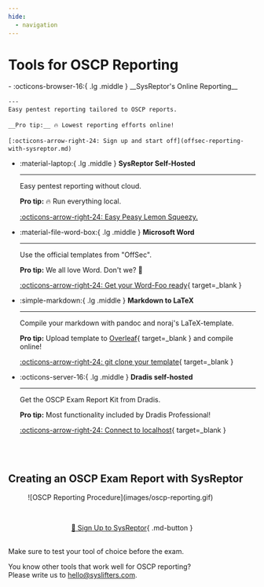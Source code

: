 ```yaml
---
hide:
  - navigation
---
```


# Tools for OSCP Reporting

<div class="grid cards" markdown>
-   :octicons-browser-16:{ .lg .middle } __SysReptor's Online Reporting__

    ---
    Easy pentest reporting tailored to OSCP reports.

    __Pro tip:__ 🔥 Lowest reporting efforts online!

    [:octicons-arrow-right-24: Sign up and start off](offsec-reporting-with-sysreptor.md)

-   :material-laptop:{ .lg .middle } __SysReptor Self-Hosted__

    ---
    Easy pentest reporting without cloud.

    __Pro tip:__ 🔥 Run everything local.

    [:octicons-arrow-right-24: Easy Peasy Lemon Squeezy.](offsec-reporting-with-sysreptor.md#prefer-self-hosting)

-   :material-file-word-box:{ .lg .middle } __Microsoft Word__

    ---

    Use the official templates from "OffSec".

    __Pro tip:__ We all love Word. Don't we? :thinking:

    [:octicons-arrow-right-24: Get your Word-Foo ready](https://help.offsec.com/hc/en-us/articles/360046787731-PEN-200-Reporting-Requirements){ target=_blank }

    
-   :simple-markdown:{ .lg .middle } __Markdown to LaTeX__

    ---

    Compile your markdown with pandoc and noraj's LaTeX-template.

    __Pro tip:__ Upload template to [Overleaf](https://www.overleaf.com/){ target=_blank } and compile online!

    [:octicons-arrow-right-24: git clone your template](https://github.com/noraj/OSCP-Exam-Report-Template-Markdown){ target=_blank }

-   :octicons-server-16:{ .lg .middle } __Dradis self-hosted__

    ---

    Get the OSCP Exam Report Kit from Dradis.

    __Pro tip:__ Most functionality included by Dradis Professional!

    [:octicons-arrow-right-24: Connect to localhost](https://dradisframework.com/academy/industry/compliance/oscp/){ target=_blank }


</div>

<br><br>
## Creating an OSCP Exam Report with SysReptor
<figure markdown>
  ![OSCP Reporting Procedure](images/oscp-reporting.gif)
</figure>


<br><div style="text-align:center">[:rocket: Sign Up to SysReptor](https://offsec.sysreptor.com/oscp/signup/){ .md-button }</div>

<br>
Make sure to test your tool of choice before the exam.

You know other tools that work well for OSCP reporting?  
Please write us to <a href="&#109;&#97;&#105;&#108;&#116;&#111;&#58;&#104;&#101;&#108;&#108;&#111;&#64;&#115;&#121;&#115;&#108;&#105;&#102;&#116;&#101;&#114;&#115;&#46;&#99;&#111;&#109;">&#104;&#101;&#108;&#108;&#111;&#64;&#115;&#121;&#115;&#108;&#105;&#102;&#116;&#101;&#114;&#115;&#46;&#99;&#111;&#109;</a>.
